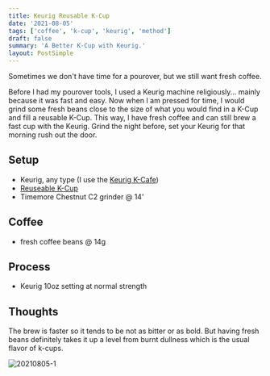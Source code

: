 ```yaml
---
title: Keurig Reusable K-Cup
date: '2021-08-05'
tags: ['coffee', 'k-cup', 'keurig', 'method']
draft: false
summary: 'A Better K-Cup with Keurig.'
layout: PostSimple
---
```


Sometimes we don't have time for a pourover, but we still want fresh coffee.

Before I had my pourover tools, I used a Keurig machine religiously... mainly because it was fast and easy. Now when I am pressed for time, I would grind some fresh beans close to the size of what you would find in a K-Cup and fill a reusable K-Cup. This way, I have fresh coffee and can still brew a fast cup with the Keurig. Grind the night before, set your Keurig for that morning rush out the door.

## Setup

- Keurig, any type (I use the [Keurig K-Cafe](https://amzn.to/3etzSKx))
- [Reuseable K-Cup](https://amzn.to/3Fx7ByM)
- Timemore Chestnut C2 grinder @ 14'

## Coffee

- fresh coffee beans @ 14g

## Process

- Keurig 10oz setting at normal strength

## Thoughts

The brew is faster so it tends to be not as bitter or as bold. But having fresh beans definitely takes it up a level from burnt dullness which is the usual flavor of k-cups.

![20210805-1](/static/images/20210805-1.jpg)
